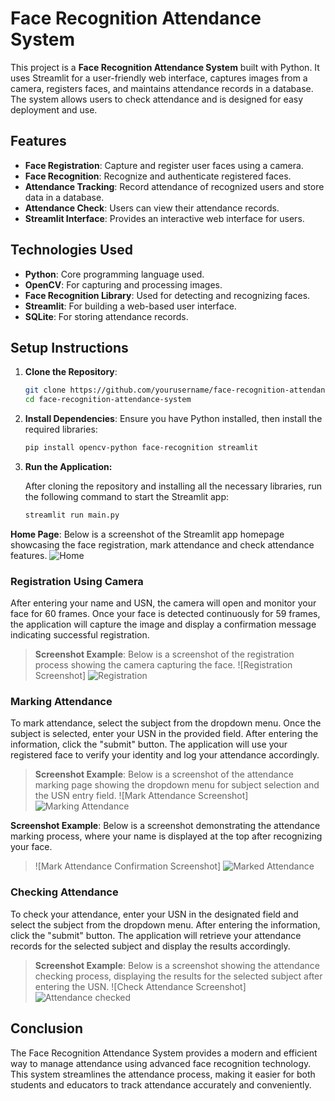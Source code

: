 # Face Recognition Attendance System

This project is a **Face Recognition Attendance System** built with Python. It uses Streamlit for a user-friendly web interface, captures images from a camera, registers faces, and maintains attendance records in a database. The system allows users to check attendance and is designed for easy deployment and use.

## Features

- **Face Registration**: Capture and register user faces using a camera.
- **Face Recognition**: Recognize and authenticate registered faces.
- **Attendance Tracking**: Record attendance of recognized users and store data in a database.
- **Attendance Check**: Users can view their attendance records.
- **Streamlit Interface**: Provides an interactive web interface for users.

## Technologies Used

- **Python**: Core programming language used.
- **OpenCV**: For capturing and processing images.
- **Face Recognition Library**: Used for detecting and recognizing faces.
- **Streamlit**: For building a web-based user interface.
- **SQLite**: For storing attendance records.

## Setup Instructions

1. **Clone the Repository**:
   ```bash
   git clone https://github.com/yourusername/face-recognition-attendance-system.git
   cd face-recognition-attendance-system
2. **Install Dependencies**: Ensure you have Python installed, then install the required libraries:

   ```bash
   pip install opencv-python face-recognition streamlit
   
3. **Run the Application:**

   After cloning the repository and installing all the necessary libraries, run the following command to start the Streamlit app:
   ``` bash
   streamlit run main.py
   
**Home Page**: Below is a screenshot of the Streamlit app homepage showcasing the face registration, mark attendance and check attendance features.
   ![Home](https://github.com/user-attachments/assets/da751a0c-22cd-4d24-9518-e7a4d37213f7)

### Registration Using Camera

After entering your name and USN, the camera will open and monitor your face for 60 frames. Once your face is detected continuously for 59 frames, the application will capture the image and display a confirmation message indicating successful registration.
> **Screenshot Example**: Below is a screenshot of the registration process showing the camera capturing the face.
> ![Registration Screenshot] ![Registration](https://github.com/user-attachments/assets/2dce9359-3960-4099-91f7-9695814da461)

### Marking Attendance

To mark attendance, select the subject from the dropdown menu. Once the subject is selected, enter your USN in the provided field. After entering the information, click the "submit" button. The application will use your registered face to verify your identity and log your attendance accordingly.

> **Screenshot Example**: Below is a screenshot of the attendance marking page showing the dropdown menu for subject selection and the USN entry field.
> ![Mark Attendance Screenshot] ![Marking Attendance](https://github.com/user-attachments/assets/fb2aef99-3533-4613-aae7-d7d1e87b9662)

**Screenshot Example**: Below is a screenshot demonstrating the attendance marking process, where your name is displayed at the top after recognizing your face.
> ![Mark Attendance Confirmation Screenshot] ![Marked Attendance](https://github.com/user-attachments/assets/18fd1105-6d86-4b69-bc5e-b44278dc2fc1)


### Checking Attendance

To check your attendance, enter your USN in the designated field and select the subject from the dropdown menu. After entering the information, click the "submit" button. The application will retrieve your attendance records for the selected subject and display the results accordingly.

> **Screenshot Example**: Below is a screenshot showing the attendance checking process, displaying the results for the selected subject after entering the USN.
> ![Check Attendance Screenshot] ![Attendance checked](https://github.com/user-attachments/assets/1364ef10-9afa-407e-b452-7c35f608ddbc)




## Conclusion

The Face Recognition Attendance System provides a modern and efficient way to manage attendance using advanced face recognition technology. This system streamlines the attendance process, making it easier for both students and educators to track attendance accurately and conveniently.



